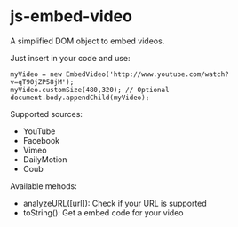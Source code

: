 js-embed-video
==============

A simplified DOM object to embed videos.

Just insert in your code and use:

 ```
 myVideo = new EmbedVideo('http://www.youtube.com/watch?v=qT90jZP58jM');
 myVideo.customSize(480,320); // Optional
 document.body.appendChild(myVideo);
 ```

 
 Supported sources:
 
 * YouTube
 * Facebook
 * Vimeo
 * DailyMotion
 * Coub
 
Available mehods:

 * analyzeURL([url]): Check if your URL is supported
 * toString(): Get a embed code for your video
